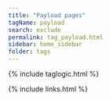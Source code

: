 ```yaml
---
title: "Payload pages"
tagName: payload
search: exclude
permalink: tag_payload.html
sidebar: home_sidebar
folder: tags
---
```

{% include taglogic.html %}

{% include links.html %}
